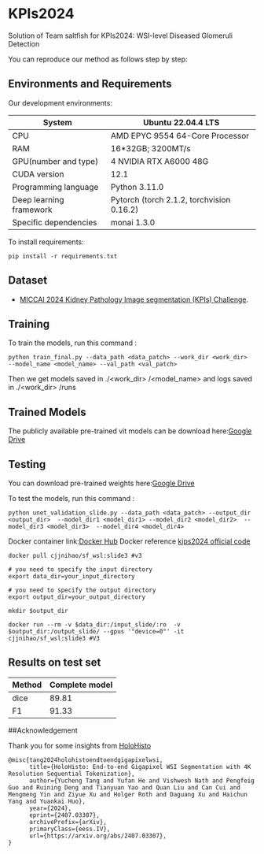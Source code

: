 # KPIs2024



Solution of Team saltfish for KPIs2024: WSI-level Diseased Glomeruli Detection 

You can reproduce our method as follows step by step:


## Environments and Requirements


Our development environments:

| System                  | Ubuntu 22.04.4 LTS                        |
| ----------------------- | ----------------------------------------- |
| CPU                     | AMD EPYC 9554 64-Core Processor           |
| RAM                     | 16*32GB; 3200MT/s                         |
| GPU(number and type)    | 4 NVIDIA RTX A6000 48G                    |
| CUDA version            | 12.1                                      |
| Programming language    | Python 3.11.0                             |
| Deep learning framework | Pytorch (torch 2.1.2, torchvision 0.16.2) |
| Specific dependencies   | monai 1.3.0                               |

To install requirements:

```setup
pip install -r requirements.txt
```

## Dataset

-  [MICCAI 2024 Kidney Pathology Image segmentation (KPIs) Challenge](https://sites.google.com/view/kpis2024/data).


## Training

To train the models, run this command :

  ```
  python train_final.py --data_path <data_patch> --work_dir <work_dir>  --model_name <model_name> --val_path <val_patch>
  ```
Then we get models saved in ./<work_dir> /<model_name> 
and logs saved in ./<work_dir> /runs

## Trained Models
The publicly available pre-trained vit models can be download here:[Google Drive](https://drive.google.com/drive/folders/1UVwNHj9Y47j516SEUdtn1nlDau1kksDj)


## Testing
You can download pre-trained weights here:[Google Drive](https://drive.google.com/drive/folders/1Zge3lp84ucAVZTOJVRGRY95jtPi_CQ5G)


To test the models, run this command :

  ```
  python unet_validation_slide.py --data_path <data_patch> --output_dir  <output_dir>  --model_dir1 <model_dir1> --model_dir2 <model_dir2>  --model_dir3 <model_dir3>  --model_dir4 <model_dir4> 
  ```

Docker  container link:[Docker Hub](https://hub.docker.com/repository/docker/cjjnihao/sf_wsl/general)
Docker reference [kips2024 official code](https://github.com/hrlblab/KPIs2024/tree/main)

```
docker pull cjjnihao/sf_wsl:slide3 #v3

# you need to specify the input directory
export data_dir=your_input_directory

# you need to specify the output directory
export output_dir=your_output_directory

mkdir $output_dir

docker run --rm -v $data_dir:/input_slide/:ro  -v $output_dir:/output_slide/ --gpus '"device=0"' -it cjjnihao/sf_wsl:slide3 #V3
```



## Results on test set
  | Method | Complete model |
  | ------ | -------------- |
  | dice   | 89.81          |
  | F1     | 91.33          |


##Acknowledgement

Thank you for some insights from [HoloHisto](https://arxiv.org/abs/2407.03307)
```
@misc{tang2024holohistoendtoendgigapixelwsi,
      title={HoloHisto: End-to-end Gigapixel WSI Segmentation with 4K Resolution Sequential Tokenization}, 
      author={Yucheng Tang and Yufan He and Vishwesh Nath and Pengfeig Guo and Ruining Deng and Tianyuan Yao and Quan Liu and Can Cui and Mengmeng Yin and Ziyue Xu and Holger Roth and Daguang Xu and Haichun Yang and Yuankai Huo},
      year={2024},
      eprint={2407.03307},
      archivePrefix={arXiv},
      primaryClass={eess.IV},
      url={https://arxiv.org/abs/2407.03307}, 
}
```